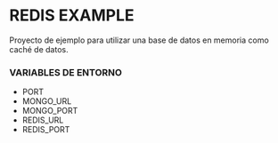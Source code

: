 # REDIS EXAMPLE

Proyecto de ejemplo para utilizar una base de datos en memoria como caché de datos.

### VARIABLES DE ENTORNO

- PORT
- MONGO_URL
- MONGO_PORT
- REDIS_URL
- REDIS_PORT
